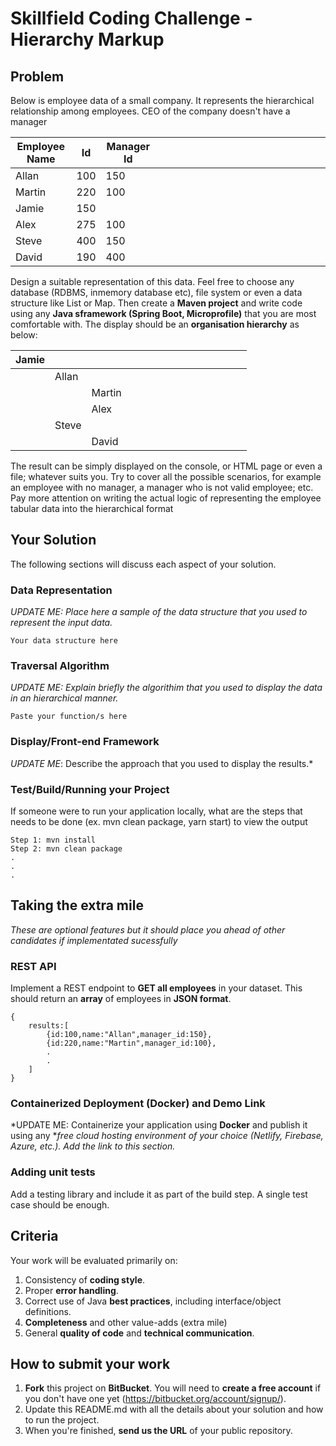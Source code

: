 # Skillfield Coding Challenge - Hierarchy Markup

## Problem
Below is employee data of a small company.
It represents the hierarchical relationship among employees. CEO of the company doesn't
have a manager

 Employee Name        | Id   | Manager Id |      |      |      |      |      |      |      |      |      |      |      |      |      |      |      |      |      |
 -------------------- | ---- | ---------- | ---- | ---- | ---- | ---- | ---- | ---- | ---- | ---- | ---- | ---- | ---- | ---- | ---- | ---- | ---- | ---- | ---- |
 Allan                | 100  | 150        
 Martin               | 220  | 100        
 Jamie                | 150  |            
 Alex                 | 275  | 100           
 Steve                | 400  | 150        
 David                | 190  | 400        

Design a suitable representation of this data. Feel free to choose any database (RDBMS, inmemory database etc), file system or even a data structure like List or Map. 
Then create a **Maven project** and write code using any **Java sframework (Spring Boot, Microprofile)** that you are most comfortable with. 
The display should be an **organisation hierarchy** as below:

| Jamie    |        |         |      |      |      |      |      |      |      |      |      |      |      |      |
| -------- | ------ | ------- | ---- | ---- | ---- | ---- | ---- | ---- | ---- | ---- | ---- | ---- | ---- | ---- |
|          | Allan  |         |
|          |        | Martin  |
|          |        | Alex    |
|          | Steve  |         |
|          |        | David   |


The result can be simply displayed on the console, or HTML page or even a file; whatever
suits you. Try to cover all the possible scenarios, for example an employee with no manager, a
manager who is not valid employee; etc.
Pay more attention on writing the actual logic of representing the employee tabular data into
the hierarchical format

## Your Solution
The following sections will discuss each aspect of your solution. 

### Data Representation 
*UPDATE ME: Place here a sample of the data structure that you used to represent the input data.*
```
Your data structure here
```

### Traversal Algorithm
*UPDATE ME: Explain briefly the algorithim that you used to display the data in an hierarchical manner.*
```
Paste your function/s here
```

### Display/Front-end Framework
*UPDATE ME*: Describe the approach that you used to display the results.*

### Test/Build/Running your Project
If someone were to run your application locally, what are the steps that needs to be done (ex. mvn clean package, yarn start) to view the output
```
Step 1: mvn install
Step 2: mvn clean package
.
.
.
```

## Taking the extra mile
*These are optional features but it should place you ahead of other candidates if implementated sucessfully*

### REST API 
Implement a REST endpoint to **GET all employees** in your dataset. This should return an **array** of employees in **JSON format**.
```
{
    results:[
        {id:100,name:"Allan",manager_id:150},
        {id:220,name:"Martin",manager_id:100},
        .
        .
    ]
}
```

### Containerized Deployment (Docker) and Demo Link
*UPDATE ME: Containerize your application using **Docker** and publish it using any **free cloud hosting environment of your choice (Netlify, Firebase, Azure, etc.). Add the link to this section.*

### Adding unit tests
Add a testing library and include it as part of the build step. A single test case should be enough.

## Criteria
Your work will be evaluated primarily on:

1. Consistency of **coding style**.
2. Proper **error handling**.
3. Correct use of Java **best practices**, including interface/object definitions.
4. **Completeness** and other value-adds (extra mile)
5. General **quality of code** and **technical communication**.

## How to submit your work
1.  **Fork** this project on **BitBucket**. You will need to **create a free account** if you don't have one yet (https://bitbucket.org/account/signup/).
2.  Update this README.md with all the details about your solution and how to run the project.
3.  When you're finished, **send us the URL** of your public repository.